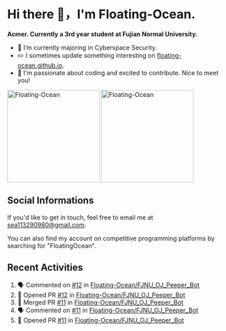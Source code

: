 # Hi there 👋，I'm Floating-Ocean.

**Acmer. Currently a 3rd year student at Fujian Normal University.**

- 🔭 I’m currently majoring in Cyberspace Security.
- ✏️ I sometimes update something interesting on [floating-ocean.github.io](https://floating-ocean.github.io/).
- 👯 I'm passionate about coding and excited to contribute. Nice to meet you!

<p><img align="left" height="212" src="https://readme-stats-eta-flame.vercel.app/api/top-langs?username=Floating-Ocean&show_icons=true&locale=en&layout=donut&&hide=html&border_radius=16" alt="Floating-Ocean" /></p>

<p><img align="center" height="212" src="https://readme-stats-eta-flame.vercel.app/api?username=Floating-Ocean&show_icons=true&locale=en&exclude_repo=Floating-Ocean.github.io&border_radius=16&rank_icon=github&show=reviews" alt="Floating-Ocean" /></p>

## Social Informations

If you'd like to get in touch, feel free to email me at [sea113290980@gmail.com](mailto:sea113290980@gmail.com).

You can also find my account on competitive programming platforms by searching for "FloatingOcean".

## Recent Activities
<!--START_SECTION:activity-->
1. 🗣 Commented on [#12](https://github.com/Floating-Ocean/FJNU_OJ_Peeper_Bot/pull/12#issuecomment-2764402562) in [Floating-Ocean/FJNU_OJ_Peeper_Bot](https://github.com/Floating-Ocean/FJNU_OJ_Peeper_Bot)
2. 💪 Opened PR [#12](https://github.com/Floating-Ocean/FJNU_OJ_Peeper_Bot/pull/12) in [Floating-Ocean/FJNU_OJ_Peeper_Bot](https://github.com/Floating-Ocean/FJNU_OJ_Peeper_Bot)
3. 🎉 Merged PR [#11](https://github.com/Floating-Ocean/FJNU_OJ_Peeper_Bot/pull/11) in [Floating-Ocean/FJNU_OJ_Peeper_Bot](https://github.com/Floating-Ocean/FJNU_OJ_Peeper_Bot)
4. 🗣 Commented on [#11](https://github.com/Floating-Ocean/FJNU_OJ_Peeper_Bot/pull/11#issuecomment-2737144185) in [Floating-Ocean/FJNU_OJ_Peeper_Bot](https://github.com/Floating-Ocean/FJNU_OJ_Peeper_Bot)
5. 💪 Opened PR [#11](https://github.com/Floating-Ocean/FJNU_OJ_Peeper_Bot/pull/11) in [Floating-Ocean/FJNU_OJ_Peeper_Bot](https://github.com/Floating-Ocean/FJNU_OJ_Peeper_Bot)
<!--END_SECTION:activity-->


